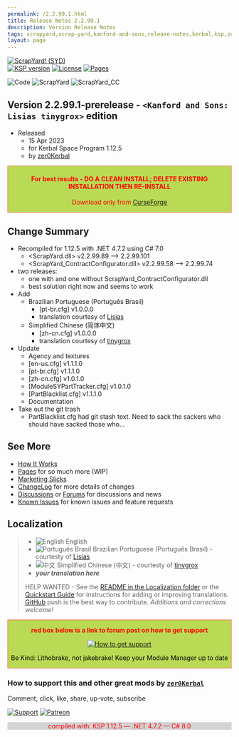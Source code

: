 ```yaml
---
permalink: /2.2.99.1.html
title: Release Notes 2.2.99.1
description: Version Release Notes
tags: scrapyard,scrap-yard,kanford-and-sons,release-notes,kerbal,ksp,zer0Kerbal,zedK
layout: page
---
```

<!-- ReleaseLayout.md 2.2.99.1
ScrapYard! (SYD)
created: 01 Mar 2020
updated: 11 Apr 2023

TEMPLATE: ReleaseLayout.md v1.3.5.0
created: 11 Aug 2018
updated: 17 Mar 2023 -->

[![ScrapYard! (SYD)][SHD:mod]][CURSFG:url]  
[![KSP version][KSP:shd]][KSP:url] [![License][LIC:shd]][LIC:url] [![Pages][SHD:pgs]][pages]

![Code][SHD:cde] ![ScrapYard][SHD:dll] ![ScrapYard_CC][SHD:cc]

## Version 2.2.99.1-prerelease - `<Kanford and Sons: Lisias tinygrox>` edition

* Released
  * 15 Apr 2023
  * for Kerbal Space Program 1.12.5
  * by [zer0Kerbal](https://github.com/zer0Kerbal)

<div style="border:0.5px solid Tomato; background-color: #bada55; color: #FF0000; text-align:center"><h4>
<b>For best results - DO A CLEAN INSTALL; DELETE EXISTING INSTALLATION THEN RE-INSTALL</b></h4><p>Download only from <a href="https://www.curseforge.com/kerbal/ksp-mods/ScrapYard">CurseForge</a></p></div>

## Change Summary

* Recompiled for 1.12.5 with .NET 4.7.2 using C# 7.0
  * <ScrapYard.dll> v2.2.99.89 --> 2.2.99.101
  * <ScrapYard_ContractConfigurator.dll> v2.2.99.58 --> 2.2.99.74
* two releases:
  * one with and one without ScrapYard_ContractConfigurator.dll
  * best solution right now and seems to work
* Add
  * Brazilian Portuguese (Português Brasil)
    * [pt-br.cfg] v1.0.0.0
    * translation courtesy of [Lisias](https://github.com/Lisias)
  * Simplified Chinese (简体中文)
    * [zh-cn.cfg] v1.0.0.0
    * translation courtesy of [tinygrox](https://github.com/tinygrox)
* Update
  * Agency and textures
  * [en-us.cfg] v1.1.1.0
  * [pt-br.cfg] v1.1.1.0
  * [zh-cn.cfg] v1.0.1.0
  * [ModuleSYPartTracker.cfg] v1.0.1.0
  * [PartBlacklist.cfg] v1.1.1.0
  * Documentation
* Take out the git trash
  * PartBlacklist.cfg had git stash text. Need to sack the sackers who should have sacked those who...

## See More

* [How It Works][works]
* [Pages][pages] for so much more (WIP)
* [Marketing Slicks][markt]
* [ChangeLog][chlog] for more details of changes
* [Discussions][discu] or [Forums][forum] for discussions and news
* [Known Issues][issue] for known issues and feature requests

## Localization

>* ![English][EN] English
>* ![Português Brasil][BR] Brazilian Portuguese (Português Brasil) - courtesty of [Lisias](https://github.com/Lisias)
>* ![中文][CN] Simplified Chinese (中文) - courtesty of [tinygrox](https://github.com/tinygrox)
>* ***your translation here***
>
> HELP WANTED - See the [README in the Localization folder][lreadme] or the [Quickstart Guide][qstart] for instructions for adding or improving translations. [GitHub][GitHub:url] push is the best way to contribute. *Additions and corrections welcome!*

<div style="border:0.5px solid Tomato; background-color: #BADA55; color: #FF0000; text-align:center">
  <p><b>red box below is a link to forum post on how to get support</b></p>
  <a href="https://forum.kerbalspaceprogram.com/index.php?/topic/83212-*">
    <p><img src="https://i.postimg.cc/vHP6zmrw/image.png" alt="How to get support"></p></a>
  <p style="color: #000000;">Be Kind: Lithobrake, not jakebrake! Keep your Module Manager up to date</p>
</div>

### How to support this and other great mods by [`zer0Kerbal`][zer0Kerbal]

Comment, click, like, share, up-vote, subscribe

[![Support][PAYPAL:img]][PAYPAL:url] [![Patreon][PATREON:img]][PATREON:url]

<div style="border:0.5px solid #BADASS; background-color: lightgrey; color: #FF0000; text-align:center">compiled with: KSP 1.12.5 — .NET 4.7.2 — C# 8.0</div>

<!-- links -->
[chlog]: https://raw.githubusercontent.com/zer0Kerbal/ScrapYard/master/changelog.md "Changelog"
[discu]: https://github.com/zer0Kerbal/ScrapYard/discussions/ "Discussions"
[forum]: https://forum.kerbalspaceprogram.com/index.php?/topic/192456-*/ "ScrapYard (SYD))"
[issue]: https://github.com/zer0Kerbal/ScrapYard/issues/ "Issue Tracker"
[markt]: https://zer0kerbal.github.io/ScrapYardE/Marketing "Marketing Slicks"
[pages]: https://zer0kerbal.github.io/ScrapYard/ "GitHub Pages"
[works]: https://zer0kerbal.github.io/ScrapYardE/HowItWorks "How It Works"

<!-- shields -->
[SHD:cc]: https://img.shields.io/endpoint?url=https://raw.githubusercontent.com/zer0Kerbal/ScrapYard/master/json/sycc.json
[SHD:dll]: https://img.shields.io/endpoint?url=https://raw.githubusercontent.com/zer0Kerbal/ScrapYard/master/json/dll.json
[SHD:cde]: https://img.shields.io/badge/CODE-%3C.NET%204.7.2%3E%20%3CC%23%207.0%3E-darkblue?style=plastic&labelColor=66ccff "Code"
[SHD:mod]: https://img.shields.io/badge/ScrapYard%20(SYD)%20-2.2.99.1--prerelease-BADA55.svg?style=plastic&labelColor=darkgreen/ "2.2.99.1-prerelease"
[SHD:pgs]: https://img.shields.io/badge/GitHub-Pages-white?style=plastic&labelColor=9cf&logoColor=181717&logo=github/ "GitHub IO"

[CURSFG:url]: https://www.curseforge.com/kerbal/ksp-mods/ScrapYard "Curseforge"
[GITHUB:url]: https://github.com/zer0Kerbal/ScrapYard/ "GitHub"

[KSP:url]: http://kerbalspaceprogram.com/ "Kerbal Space Program"
[KSP:shd]: https://img.shields.io/badge/KSP-1.12.5-blue.svg?style=plastic&labelColor=black/ "Kerbal Space Program"

<!--- license -->
[LIC:url]: https://www.gnu.org/licenses/gpl-2.0-standalone.html "GPL-2.0"
[LIC:shd]: https://img.shields.io/badge/License-GPL--2.0-A42E2B?labelColor=white&style=plastic&logoColor=A42E2B&logo=gnu "GPL-2.0"

[PAYPAL:img]: https://img.shields.io/badge/Buy%20me%20some%20-LFO-BADA55?style=for-the-badge&logo=paypal&labelColor=FFDD00 "PayPal"
[PAYPAL:url]: https://www.paypal.com/donate?hosted_button_id=DC22YHMEJREKL "PayPal"
[PATREON:img]: https://img.shields.io/badge/Patreon%20-Patreonize-FF424D?style=for-the-badge&logo=patreon "Patreon"
[PATREON:url]: https://www.patreon.com/zer0Kerbal/membership "Patreon"
[lreadme]: https://github.com/zer0Kerbal/zer0Kerbal/blob/master/Localization/readme.md "Localization Readme"
[qstart]: https://github.com/zer0Kerbal/zer0Kerbal/blob/master/Localization/quickstart.md "Quickstart"
[EN]: https://raw.githubusercontent.com/zer0Kerbal/zer0Kerbal/master/img/EN.png "English"
[BR]: https://raw.githubusercontent.com/zer0Kerbal/zer0Kerbal/zed'K/img/BR.png "Português Brasil"
[CN]: https://raw.githubusercontent.com/zer0Kerbal/zer0Kerbal/master/img/CH.png "中文"

[zer0Kerbal]: https://forum.kerbalspaceprogram.com/index.php?/profile/190933-*/ "zer0Kerbal"

<!-- THIS FILE: CC BY-ND 4.0 by zer0Kerbal -->